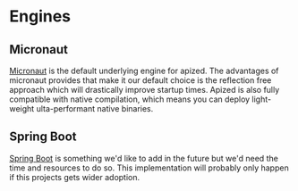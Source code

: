 # Engines

## Micronaut

[Micronaut](https://micronaut.io/) is the default underlying engine for apized. The advantages of micronaut
provides that make it our default choice is the reflection free approach which will drastically improve startup times.
Apized is also fully compatible with native compilation, which means you can deploy light-weight ulta-performant native
binaries.

## Spring Boot

[Spring Boot](https://spring.io/projects/spring-boot) is something we'd like to add in the future but we'd need the time
and resources to do so. This implementation will probably only happen if this projects gets wider adoption.
